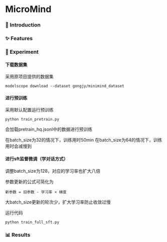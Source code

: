 # MicroMind


### 🚀 Introduction

### ✨ Features

### 🧪 Experiment 
#### 下载数据集
采用原项目提供的数据集
```
modelscope download --dataset gongjy/minimind_dataset
```

#### 进行预训练

采用默认配置运行预训练
```
python train_pretrain.py
```
会加载pretrain_hq.jsonl中的数据进行预训练

在batch_size为32的情况下，训练用时50min
在batch_size为64的情况下，训练用时会减慢到

#### 进行sft监督微调（学对话方式）

调整batch_size为128，对应的学习率也扩大八倍

参数更新的公式可简化为
```
新参数 = 旧参数 - 学习率 × 梯度
```
大batch_size更新的轮次少，扩大学习率防止收敛过慢

运行代码
```
python train_full_sft.py
```

### 📊 Results

